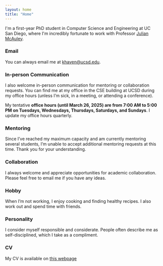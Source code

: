 ```yaml
---
layout: home
title: "Home"
---
```


I'm a first-year PhD student in Computer Science and Engineering at UC San Diego, where I'm incredibly fortunate to work with Professor [Julian McAuley](https://cseweb.ucsd.edu/~jmcauley).

### Email
You can always email me at khaven@ucsd.edu.

### In-person Communication
I also welcome in-person communication for mentoring or collaboration requests. You can find me at my office in the CSE building at UCSD during my office hours (unless I’m sick, in a meeting, or attending a conference).

My tentative **office hours (until March 26, 2025) are from 7:00 AM to 5:00 PM on Tuesdays, Wednesdays, Thursdays, Saturdays, and Sundays**. I update my office hours quarterly.

### Mentoring
Since I’ve reached my maximum capacity and am currently mentoring several students, I’m unable to accept additional mentoring requests at this time. Thank you for your understanding.

### Collaboration
I always welcome and appreciate opportunities for academic collaboration. Please feel free to email me if you have any ideas.

### Hobby
When I’m not working, I enjoy cooking and finding healthy recipes. I also work out and spend time with friends.

### Personality
I consider myself responsible and considerate. People often describe me as self-disciplined, which I take as a compliment.

### CV
My CV is available on [this webpage](https://havenpersona.github.io/cv)
